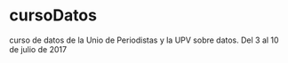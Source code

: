 # cursoDatos
curso de datos de la Unio de Periodistas y la UPV sobre datos. Del 3 al 10 de julio de 2017

